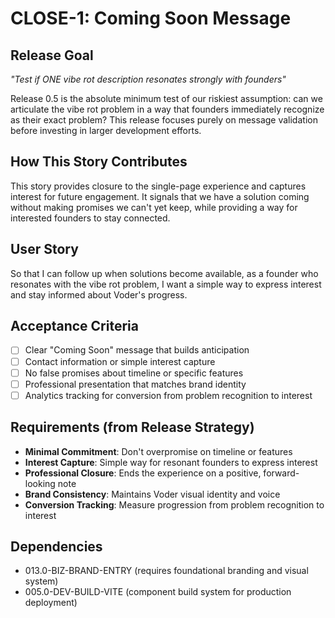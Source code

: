 # CLOSE-1: Coming Soon Message

## Release Goal

_"Test if ONE vibe rot description resonates strongly with founders"_

Release 0.5 is the absolute minimum test of our riskiest assumption: can we articulate the vibe rot problem in a way that founders immediately recognize as their exact problem? This release focuses purely on message validation before investing in larger development efforts.

## How This Story Contributes

This story provides closure to the single-page experience and captures interest for future engagement. It signals that we have a solution coming without making promises we can't yet keep, while providing a way for interested founders to stay connected.

## User Story

So that I can follow up when solutions become available, as a founder who resonates with the vibe rot problem, I want a simple way to express interest and stay informed about Voder's progress.

## Acceptance Criteria

- [ ] Clear "Coming Soon" message that builds anticipation
- [ ] Contact information or simple interest capture
- [ ] No false promises about timeline or specific features
- [ ] Professional presentation that matches brand identity
- [ ] Analytics tracking for conversion from problem recognition to interest

## Requirements (from Release Strategy)

- **Minimal Commitment**: Don't overpromise on timeline or features
- **Interest Capture**: Simple way for resonant founders to express interest
- **Professional Closure**: Ends the experience on a positive, forward-looking note
- **Brand Consistency**: Maintains Voder visual identity and voice
- **Conversion Tracking**: Measure progression from problem recognition to interest

## Dependencies

- 013.0-BIZ-BRAND-ENTRY (requires foundational branding and visual system)
- 005.0-DEV-BUILD-VITE (component build system for production deployment)
